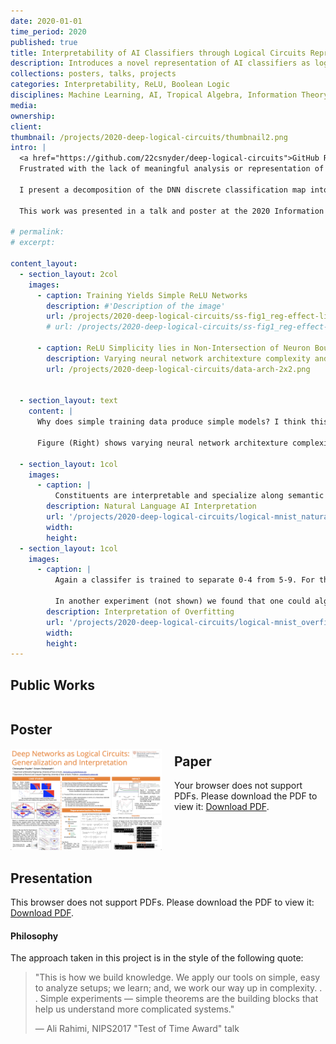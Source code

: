 ```yaml
---
date: 2020-01-01
time_period: 2020
published: true
title: Interpretability of AI Classifiers through Logical Circuits Representation
description: Introduces a novel representation of AI classifiers as logical circuits through a min-max ReLU layer representation to improve interpretability and explainability.
collections: posters, talks, projects
categories: Interpretability, ReLU, Boolean Logic
disciplines: Machine Learning, AI, Tropical Algebra, Information Theory
media:
ownership:
client:
thumbnail: /projects/2020-deep-logical-circuits/thumbnail2.png
intro: |
  <a href="https://github.com/22csnyder/deep-logical-circuits">GitHub Repo: deep-logical-circuits</a><br>
  Frustrated with the lack of meaningful analysis or representation of black-box deep learning models, I sought to unravel the larger black box in terms of smaller black boxes that are composed in an interpretable way. (This is the best one can hope for in general, as one would not expect AI models to always learn interpretable models).

  I present a decomposition of the DNN discrete classification map into logical (**AND**/**OR**) combinations of combinations of intermediate (**True**/**False**) classifiers of the input. This representation is exact. These terms I show are very useful for model debugging and establishing trust, making particularly transparent (1) what the network learned and indeed (2) whether the network learned. We present a hierarchical decomposition.

  This work was presented in a talk and poster at the 2020 Information Theory and Applications Workshop (ITA).

# permalink:
# excerpt:

content_layout:
  - section_layout: 2col
    images:
      - caption: Training Yields Simple ReLU Networks
        description: #'Description of the image'
        url: /projects/2020-deep-logical-circuits/ss-fig1_reg-effect-linsep-data_square.png
        # url: /projects/2020-deep-logical-circuits/ss-fig1_reg-effect-linsep-data.png

      - caption: ReLU Simplicity lies in Non-Intersection of Neuron Boundaries
        description: Varying neural network architexture complexity and "data complexity" of the pattern the network is trained to classify. Shown is each ReLU decision boundary of the trained network plotted (with cycling line-styles for subsequent layers) shows that the ReLU model is simple because the boundaries do not intersect. Rather they tend to become aligned on simple data--or perhaps, to the maximal extent possible given the data.
        url: /projects/2020-deep-logical-circuits/data-arch-2x2.png

        
  - section_layout: text
    content: |
      Why does simple training data produce simple models? I think this is a key question in deep learning. (Left) all 4 classifiers have the same training loss, but the nearly-linear model is chosen. First, I wanted to answer with my decomposition how one could even know from parameter values alone that a neural network model was in fact simple for higher dimensional inputs (i.e. without visualizing it!)

      Figure (Right) shows varying neural network architexture complexity and "data complexity" of the pattern the network is trained to classify. (left col) Simple data results in the same complexity of final classifier despite using more parameters. Shown is each ReLU decision boundary of the trained network plotted (with cycling line-styles for subsequent layers) shows that the ReLU model is simple because the boundaries do not intersect. Rather they tend to become aligned on simple data--or perhaps, to the maximal extent possible given the data.

  - section_layout: 1col
    images:
      - caption: |
          Constituents are interpretable and specialize along semantic boundaries. We trained neural network to classify 0-4 from 5-9. Applying our representation (thm2) to this simple MNIST classifier shows an 'AND' representation of several component ("smaller black box") models, each of which has a clear responsibility in identification of particular digits or digit variations ("curly twos").
        description: Natural Language AI Interpretation
        url: '/projects/2020-deep-logical-circuits/logical-mnist_natural-description.png'
        width: 
        height:
  - section_layout: 1col
    images:
      - caption: |
          Again a classifer is trained to separate 0-4 from 5-9. For this model, it performs poorly on the 4's (by chance). The decomposition shows allows one to assign blame to a component model because the overfitting is localized (!) This can be done by simply comparing class outputs of the component models on training vs test data. 

          In another experiment (not shown) we found that one could algebraically excize the overfitting component model from the classifier and substitute a purpose-built '4-detector' model in its place, improving the classifier's performance overall.
        description: Interpretation of Overfitting
        url: '/projects/2020-deep-logical-circuits/logical-mnist_overfit.png'
        width: 
        height:
---
```


## Public Works
<!-- - [arXiv](https://arxiv.org/abs/2002.04424) -->
<!-- TODO Link to talk page  -->

<div style="display: flex; justify-content: space-between; align-items: center;">
    <div style="flex: 1; margin-right: 20px;">
        <h2>Poster</h2>
        <a href="/files/projects/2020-deep-logical-circuits/DLC-Poster-ITA2020.pdf" target="_blank">
            <img src="/images/projects/2020-deep-logical-circuits/ita-poster-thumbnail.png" alt="ITA2020 Deep Logical Circuits Poster" style="width: 100%;">
        </a>
    </div>
    <div style="flex: 1;">
        <h2>Paper</h2>
        <object data="/files/projects/2020-deep-logical-circuits/ITA2020%20DeepLogicalCircuits.pdf" type="application/pdf" style="width: 100%; height: 500px;">
            <p>Your browser does not support PDFs. Please download the PDF to view it: <a href="/files/projects/2020-deep-logical-circuits/ITA2020%20DeepLogicalCircuits.pdf">Download PDF</a>.</p>
        </object>
    </div>
</div>

<div style="flex: 1;">
    <h2>Presentation</h2>
    <object data="/files/projects/2020-deep-logical-circuits/DLC Presentation.pdf" type="application/pdf" style="width: 50%; height: 500px;">
        This browser does not support PDFs. Please download the PDF to view it: <a href="/projects/2020-deep-logical-circuits/DLC Presentation.pdf">Download PDF</a>.
    </object>
</div>


#### Philosophy 
The approach taken in this project is in the style of the following quote:

> "This is how we build knowledge. We apply our tools on simple, easy to analyze setups; we learn; and, we work our way up in complexity. . . Simple experiments — simple theorems are the building blocks that help us understand more complicated systems."
> 
> — Ali Rahimi, NIPS2017 "Test of Time Award" talk